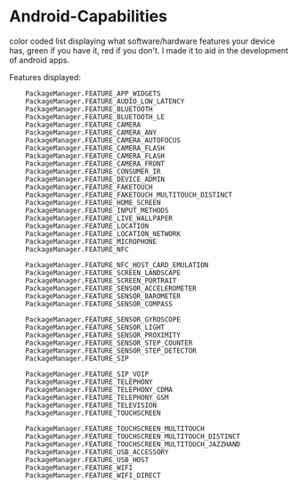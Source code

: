 Android-Capabilities
====================

color coded list displaying what software/hardware features your device has, green if you have it, red if you don't.
I made it to aid in the development of android apps.

Features displayed:

		PackageManager.FEATURE_APP_WIDGETS
		PackageManager.FEATURE_AUDIO_LOW_LATENCY
		PackageManager.FEATURE_BLUETOOTH
		PackageManager.FEATURE_BLUETOOTH_LE
		PackageManager.FEATURE_CAMERA
		PackageManager.FEATURE_CAMERA_ANY
		PackageManager.FEATURE_CAMERA_AUTOFOCUS
		PackageManager.FEATURE_CAMERA_FLASH
		PackageManager.FEATURE_CAMERA_FLASH
		PackageManager.FEATURE_CAMERA_FRONT
		PackageManager.FEATURE_CONSUMER_IR
		PackageManager.FEATURE_DEVICE_ADMIN
		PackageManager.FEATURE_FAKETOUCH
		PackageManager.FEATURE_FAKETOUCH_MULTITOUCH_DISTINCT
		PackageManager.FEATURE_HOME_SCREEN
		PackageManager.FEATURE_INPUT_METHODS
		PackageManager.FEATURE_LIVE_WALLPAPER
		PackageManager.FEATURE_LOCATION
		PackageManager.FEATURE_LOCATION_NETWORK
		PackageManager.FEATURE_MICROPHONE
		PackageManager.FEATURE_NFC
		
		PackageManager.FEATURE_NFC_HOST_CARD_EMULATION
		PackageManager.FEATURE_SCREEN_LANDSCAPE
		PackageManager.FEATURE_SCREEN_PORTRAIT
		PackageManager.FEATURE_SENSOR_ACCELEROMETER
		PackageManager.FEATURE_SENSOR_BAROMETER
		PackageManager.FEATURE_SENSOR_COMPASS
		
		PackageManager.FEATURE_SENSOR_GYROSCOPE
		PackageManager.FEATURE_SENSOR_LIGHT
		PackageManager.FEATURE_SENSOR_PROXIMITY
		PackageManager.FEATURE_SENSOR_STEP_COUNTER
		PackageManager.FEATURE_SENSOR_STEP_DETECTOR
		PackageManager.FEATURE_SIP
		
		PackageManager.FEATURE_SIP_VOIP
		PackageManager.FEATURE_TELEPHONY
		PackageManager.FEATURE_TELEPHONY_CDMA
		PackageManager.FEATURE_TELEPHONY_GSM
		PackageManager.FEATURE_TELEVISION
		PackageManager.FEATURE_TOUCHSCREEN
		
		PackageManager.FEATURE_TOUCHSCREEN_MULTITOUCH
		PackageManager.FEATURE_TOUCHSCREEN_MULTITOUCH_DISTINCT
		PackageManager.FEATURE_TOUCHSCREEN_MULTITOUCH_JAZZHAND
		PackageManager.FEATURE_USB_ACCESSORY
		PackageManager.FEATURE_USB_HOST
		PackageManager.FEATURE_WIFI
		PackageManager.FEATURE_WIFI_DIRECT		
